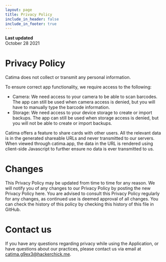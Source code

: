 ```yaml
---
layout: page
title: Privacy Policy
include_in_header: false
include_in_footer: true
---
```


**Last updated**  
October 28 2021

# Privacy Policy

Catima does not collect or transmit any personal information.

To ensure correct app functionality, we require access to the following:

- Camera: We need access to your camera to be able to scan barcodes. The app can still be used when camera access is denied, but you will have to manually type the barcode information.
- Storage: We need access to your device storage to create or import backups. The app can still be used when storage access is denied, but you will not be able to create or import backups.

Catima offers a feature to share cards with other users. All the relevant data is in the generated shareable URLs and never transmitted to our servers. When viewed through catima.app, the data in the URL is rendered using client-side Javascript to further ensure no data is ever transmitted to us.

# Changes

This Privacy Policy may be updated from time to time for any reason. We will notify you of any changes to our
Privacy Policy by posting the new Privacy Policy here. You are advised to consult this Privacy Policy regularly
for any changes, as continued use is deemed approval of all changes. You can check the history of this policy by
checking this history of this file in GitHub.

# Contact us
If you have any questions regarding privacy while using the Application, or have questions about our practices,
please contact us via email at catima.g9ex3@hackerchick.me.
